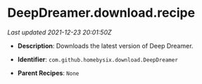 # DeepDreamer.download.recipe

_Last updated 2021-12-23 20:01:50Z_

- **Description**: Downloads the latest version of Deep Dreamer.

- **Identifier**: `com.github.homebysix.download.DeepDreamer`

- **Parent Recipes**: `None`
